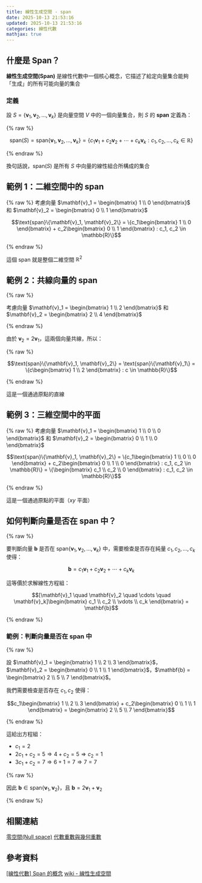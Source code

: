 ```yaml
---
title: 線性生成空間 - span
date: 2025-10-13 21:53:16
updated: 2025-10-13 21:53:16
categories: 線性代數
mathjax: true
---
```


## 什麼是 Span？

**線性生成空間(Span)** 是線性代數中一個核心概念，它描述了給定向量集合能夠「生成」的所有可能向量的集合

### 定義

設 $S = \{\mathbf{v}_1, \mathbf{v}_2, \ldots, \mathbf{v}_k\}$ 是向量空間 $V$ 中的一個向量集合，則 $S$ 的 **span** 定義為：

{% raw %}

$$\text{span}(S) = \text{span}\{\mathbf{v}_1, \mathbf{v}_2, \ldots, \mathbf{v}_k\} = \{c_1\mathbf{v}_1 + c_2\mathbf{v}_2 + \cdots + c_k\mathbf{v}_k : c_1, c_2, \ldots, c_k \in \mathbb{R}\}$$

{% endraw %}

換句話說，$\text{span}(S)$ 是所有 $S$ 中向量的線性組合所構成的集合

<!-- more -->

## 範例 1：二維空間中的 span

{% raw %}
考慮向量 $\mathbf{v}_1 = \begin{bmatrix} 1 \\ 0 \end{bmatrix}$ 和 $\mathbf{v}_2 = \begin{bmatrix} 0 \\ 1 \end{bmatrix}$

$$\text{span}\{\mathbf{v}_1, \mathbf{v}_2\} = \{c_1\begin{bmatrix} 1 \\ 0 \end{bmatrix} + c_2\begin{bmatrix} 0 \\ 1 \end{bmatrix} : c_1, c_2 \in \mathbb{R}\}$$

{% endraw %}

這個 span 就是整個二維空間 $\mathbb{R}^2$

## 範例 2：共線向量的 span

{% raw %}

考慮向量 $\mathbf{v}_1 = \begin{bmatrix} 1 \\ 2 \end{bmatrix}$ 和 $\mathbf{v}_2 = \begin{bmatrix} 2 \\ 4 \end{bmatrix}$

{% endraw %}

由於 $\mathbf{v}_2 = 2\mathbf{v}_1$，這兩個向量共線，所以：

{% raw %}

$$\text{span}\{\mathbf{v}_1, \mathbf{v}_2\} = \text{span}\{\mathbf{v}_1\} = \{c\begin{bmatrix} 1 \\ 2 \end{bmatrix} : c \in \mathbb{R}\}$$

{% endraw %}

這是一個通過原點的直線

## 範例 3：三維空間中的平面

{% raw %}
考慮向量 $\mathbf{v}_1 = \begin{bmatrix} 1 \\ 0 \\ 0 \end{bmatrix}$ 和 $\mathbf{v}_2 = \begin{bmatrix} 0 \\ 1 \\ 0 \end{bmatrix}$

$$\text{span}\{\mathbf{v}_1, \mathbf{v}_2\} = \{c_1\begin{bmatrix} 1 \\ 0 \\ 0 \end{bmatrix} + c_2\begin{bmatrix} 0 \\ 1 \\ 0 \end{bmatrix} : c_1, c_2 \in \mathbb{R}\} = \{\begin{bmatrix} c_1 \\ c_2 \\ 0 \end{bmatrix} : c_1, c_2 \in \mathbb{R}\}$$

{% endraw %}

這是一個通過原點的平面（$xy$ 平面）

## 如何判斷向量是否在 span 中？

{% raw %}

要判斷向量 $\mathbf{b}$ 是否在 $\text{span}\{\mathbf{v}_1, \mathbf{v}_2, \ldots, \mathbf{v}_k\}$ 中，需要檢查是否存在純量 $c_1, c_2, \ldots, c_k$ 使得：

$$\mathbf{b} = c_1\mathbf{v}_1 + c_2\mathbf{v}_2 + \cdots + c_k\mathbf{v}_k$$

這等價於求解線性方程組：

$$[\mathbf{v}_1 \quad \mathbf{v}_2 \quad \cdots \quad \mathbf{v}_k]\begin{bmatrix} c_1 \\ c_2 \\ \vdots \\ c_k \end{bmatrix} = \mathbf{b}$$

{% endraw %}

### 範例：判斷向量是否在 span 中

{% raw %}

設 $\mathbf{v}_1 = \begin{bmatrix} 1 \\ 2 \\ 3 \end{bmatrix}$，$\mathbf{v}_2 = \begin{bmatrix} 0 \\ 1 \\ 1 \end{bmatrix}$，$\mathbf{b} = \begin{bmatrix} 2 \\ 5 \\ 7 \end{bmatrix}$。

我們需要檢查是否存在 $c_1, c_2$ 使得：

$$c_1\begin{bmatrix} 1 \\ 2 \\ 3 \end{bmatrix} + c_2\begin{bmatrix} 0 \\ 1 \\ 1 \end{bmatrix} = \begin{bmatrix} 2 \\ 5 \\ 7 \end{bmatrix}$$

{% endraw %}

這給出方程組：

- $c_1 = 2$
- $2c_1 + c_2 = 5 \Rightarrow 4 + c_2 = 5 \Rightarrow c_2 = 1$
- $3c_1 + c_2 = 7 \Rightarrow 6 + 1 = 7 \Rightarrow 7 = 7$

{% raw %}

因此 $\mathbf{b} \in \text{span}\{\mathbf{v}_1, \mathbf{v}_2\}$，且 $\mathbf{b} = 2\mathbf{v}_1 + \mathbf{v}_2$

{% endraw %}

## 相關連結

[零空間(Null space)](/2025/10/13/零空間-null-space/)
[代數重數與幾何重數](/2025/10/13/代數重數與幾何重數/)

## 參考資料

[[線性代數] Span 的概念](https://www.youtube.com/watch?v=FEnFCtNILtI)
[wiki - 線性生成空間](https://zh.wikipedia.org/zh-tw/%E7%BA%BF%E6%80%A7%E7%94%9F%E6%88%90%E7%A9%BA%E9%97%B4)
